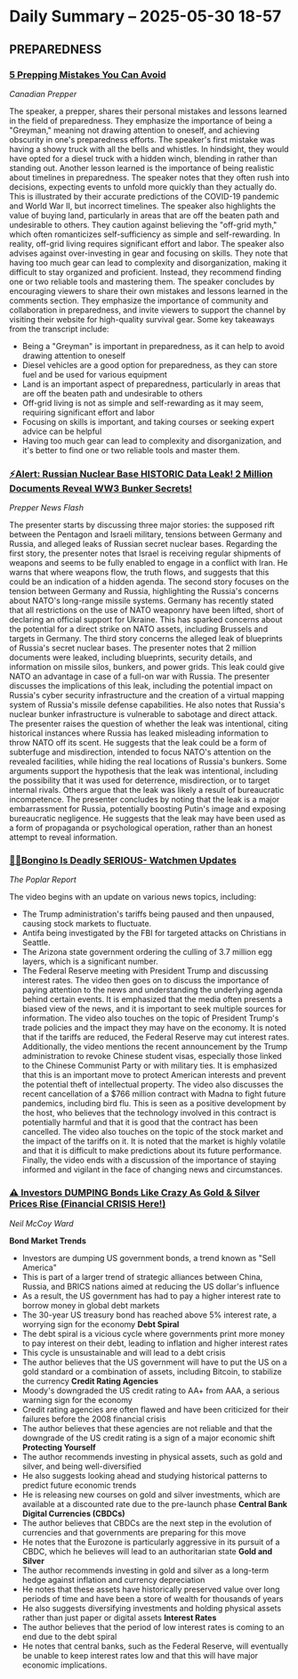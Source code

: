 # Daily Summary – 2025-05-30 18-57



## PREPAREDNESS

### [5 Prepping Mistakes You Can Avoid](https://www.youtube.com/watch?v=DKP3vh0lpk0)
*Canadian Prepper*  

The speaker, a prepper, shares their personal mistakes and lessons learned in the field of preparedness. They emphasize the importance of being a "Greyman," meaning not drawing attention to oneself, and achieving obscurity in one's preparedness efforts.
The speaker's first mistake was having a showy truck with all the bells and whistles. In hindsight, they would have opted for a diesel truck with a hidden winch, blending in rather than standing out.
Another lesson learned is the importance of being realistic about timelines in preparedness. The speaker notes that they often rush into decisions, expecting events to unfold more quickly than they actually do. This is illustrated by their accurate predictions of the COVID-19 pandemic and World War II, but incorrect timelines.
The speaker also highlights the value of buying land, particularly in areas that are off the beaten path and undesirable to others. They caution against believing the "off-grid myth," which often romanticizes self-sufficiency as simple and self-rewarding. In reality, off-grid living requires significant effort and labor.
The speaker also advises against over-investing in gear and focusing on skills. They note that having too much gear can lead to complexity and disorganization, making it difficult to stay organized and proficient. Instead, they recommend finding one or two reliable tools and mastering them.
The speaker concludes by encouraging viewers to share their own mistakes and lessons learned in the comments section. They emphasize the importance of community and collaboration in preparedness, and invite viewers to support the channel by visiting their website for high-quality survival gear.
Some key takeaways from the transcript include:
* Being a "Greyman" is important in preparedness, as it can help to avoid drawing attention to oneself
* Diesel vehicles are a good option for preparedness, as they can store fuel and be used for various equipment
* Land is an important aspect of preparedness, particularly in areas that are off the beaten path and undesirable to others
* Off-grid living is not as simple and self-rewarding as it may seem, requiring significant effort and labor
* Focusing on skills is important, and taking courses or seeking expert advice can be helpful
* Having too much gear can lead to complexity and disorganization, and it's better to find one or two reliable tools and master them.



### [⚡Alert: Russian Nuclear Base HISTORIC Data Leak! 2 Million Documents Reveal WW3 Bunker Secrets!](https://www.youtube.com/watch?v=jJwpfAraOQA)
*Prepper News Flash*  

The presenter starts by discussing three major stories: the supposed rift between the Pentagon and Israeli military, tensions between Germany and Russia, and alleged leaks of Russian secret nuclear bases.
Regarding the first story, the presenter notes that Israel is receiving regular shipments of weapons and seems to be fully enabled to engage in a conflict with Iran. He warns that where weapons flow, the truth flows, and suggests that this could be an indication of a hidden agenda.
The second story focuses on the tension between Germany and Russia, highlighting the Russia's concerns about NATO's long-range missile systems. Germany has recently stated that all restrictions on the use of NATO weaponry have been lifted, short of declaring an official support for Ukraine. This has sparked concerns about the potential for a direct strike on NATO assets, including Brussels and targets in Germany.
The third story concerns the alleged leak of blueprints of Russia's secret nuclear bases. The presenter notes that 2 million documents were leaked, including blueprints, security details, and information on missile silos, bunkers, and power grids. This leak could give NATO an advantage in case of a full-on war with Russia.
The presenter discusses the implications of this leak, including the potential impact on Russia's cyber security infrastructure and the creation of a virtual mapping system of Russia's missile defense capabilities. He also notes that Russia's nuclear bunker infrastructure is vulnerable to sabotage and direct attack.
The presenter raises the question of whether the leak was intentional, citing historical instances where Russia has leaked misleading information to throw NATO off its scent. He suggests that the leak could be a form of subterfuge and misdirection, intended to focus NATO's attention on the revealed facilities, while hiding the real locations of Russia's bunkers.
Some arguments support the hypothesis that the leak was intentional, including the possibility that it was used for deterrence, misdirection, or to target internal rivals. Others argue that the leak was likely a result of bureaucratic incompetence.
The presenter concludes by noting that the leak is a major embarrassment for Russia, potentially boosting Putin's image and exposing bureaucratic negligence. He suggests that the leak may have been used as a form of propaganda or psychological operation, rather than an honest attempt to reveal information.



### [🚨🚨Bongino Is Deadly SERIOUS- Watchmen Updates](https://www.youtube.com/watch?v=m42lsnZ4_gk)
*The Poplar Report*  

The video begins with an update on various news topics, including:
* The Trump administration's tariffs being paused and then unpaused, causing stock markets to fluctuate.
* Antifa being investigated by the FBI for targeted attacks on Christians in Seattle.
* The Arizona state government ordering the culling of 3.7 million egg layers, which is a significant number.
* The Federal Reserve meeting with President Trump and discussing interest rates.
The video then goes on to discuss the importance of paying attention to the news and understanding the underlying agenda behind certain events. It is emphasized that the media often presents a biased view of the news, and it is important to seek multiple sources for information.
The video also touches on the topic of President Trump's trade policies and the impact they may have on the economy. It is noted that if the tariffs are reduced, the Federal Reserve may cut interest rates.
Additionally, the video mentions the recent announcement by the Trump administration to revoke Chinese student visas, especially those linked to the Chinese Communist Party or with military ties. It is emphasized that this is an important move to protect American interests and prevent the potential theft of intellectual property.
The video also discusses the recent cancellation of a $766 million contract with Madna to fight future pandemics, including bird flu. This is seen as a positive development by the host, who believes that the technology involved in this contract is potentially harmful and that it is good that the contract has been cancelled.
The video also touches on the topic of the stock market and the impact of the tariffs on it. It is noted that the market is highly volatile and that it is difficult to make predictions about its future performance.
Finally, the video ends with a discussion of the importance of staying informed and vigilant in the face of changing news and circumstances.



### [⚠️ Investors DUMPING Bonds Like Crazy As Gold & Silver Prices Rise (Financial CRISIS Here!)](https://www.youtube.com/watch?v=dOyoljrgDJY)
*Neil McCoy Ward*  

**Bond Market Trends**
* Investors are dumping US government bonds, a trend known as "Sell America"
* This is part of a larger trend of strategic alliances between China, Russia, and BRICS nations aimed at reducing the US dollar's influence
* As a result, the US government has had to pay a higher interest rate to borrow money in global debt markets
* The 30-year US treasury bond has reached above 5% interest rate, a worrying sign for the economy
**Debt Spiral**
* The debt spiral is a vicious cycle where governments print more money to pay interest on their debt, leading to inflation and higher interest rates
* This cycle is unsustainable and will lead to a debt crisis
* The author believes that the US government will have to put the US on a gold standard or a combination of assets, including Bitcoin, to stabilize the currency
**Credit Rating Agencies**
* Moody's downgraded the US credit rating to AA+ from AAA, a serious warning sign for the economy
* Credit rating agencies are often flawed and have been criticized for their failures before the 2008 financial crisis
* The author believes that these agencies are not reliable and that the downgrade of the US credit rating is a sign of a major economic shift
**Protecting Yourself**
* The author recommends investing in physical assets, such as gold and silver, and being well-diversified
* He also suggests looking ahead and studying historical patterns to predict future economic trends
* He is releasing new courses on gold and silver investments, which are available at a discounted rate due to the pre-launch phase
**Central Bank Digital Currencies (CBDCs)**
* The author believes that CBDCs are the next step in the evolution of currencies and that governments are preparing for this move
* He notes that the Eurozone is particularly aggressive in its pursuit of a CBDC, which he believes will lead to an authoritarian state
**Gold and Silver**
* The author recommends investing in gold and silver as a long-term hedge against inflation and currency depreciation
* He notes that these assets have historically preserved value over long periods of time and have been a store of wealth for thousands of years
* He also suggests diversifying investments and holding physical assets rather than just paper or digital assets
**Interest Rates**
* The author believes that the period of low interest rates is coming to an end due to the debt spiral
* He notes that central banks, such as the Federal Reserve, will eventually be unable to keep interest rates low and that this will have major economic implications.

